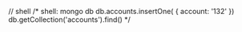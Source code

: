 // shell
/*
    shell:
    mongo
    db
    db.accounts.insertOne( { account: '132' })
    db.getCollection('accounts').find()
*/